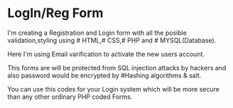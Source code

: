 # LogIn/Reg Form

I'm creating a Registration and Login form with all the posible validation,styling using # HTML,# CSS,# PHP and # MYSQL(Database).

Here I'm using Email varification to activate the new users account.

This forms are will be protected from SQL injection attacks by hackers and also password would be encrypted by #Hashing algorithms & salt.

You can use this codes for your Login system which will be more secure than any other ordinary PHP coded Forms.

